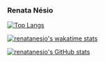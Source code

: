 ### Renata Nésio

[![Top Langs](https://github-readme-stats.vercel.app/api/top-langs/?username=renatanesio&layout=compact&theme=tokyonight)](https://github.com/renatanesio)

[![renatanesio's wakatime stats](https://github-readme-stats.vercel.app/api/wakatime?username=renatanesio&layout=compact&theme=tokyonight)](https://wakatime.com/@renatanesio)

[![renatanesio's GitHub stats](https://github-readme-stats.vercel.app/api?username=renatanesio&show_icons=true&theme=tokyonight)](https://github.com/renatanesio)




<!--
**renatanesio/renatanesio** is a ✨ _special_ ✨ repository because its `README.md` (this file) appears on your GitHub profile.

Here are some ideas to get you started:

- 🔭 I’m currently working on ...
- 🌱 I’m currently learning ...
- 👯 I’m looking to collaborate on ...
- 🤔 I’m looking for help with ...
- 💬 Ask me about ...
- 📫 How to reach me: ...
- 😄 Pronouns: ...
- ⚡ Fun fact: ...
-->
